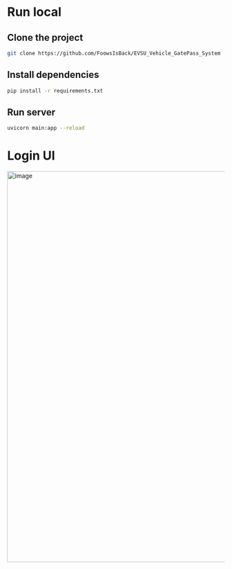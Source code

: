 # Run local

## Clone the project
```sh
git clone https://github.com/FoowsIsBack/EVSU_Vehicle_GatePass_System
```

## Install dependencies
```sh
pip install -r requirements.txt
```

## Run server
```sh
uvicorn main:app --reload
```

# Login UI
<img width="1460" height="906" alt="image" src="https://github.com/user-attachments/assets/125f67ed-e6c8-423b-a5df-0a7a5338bc5e" />
